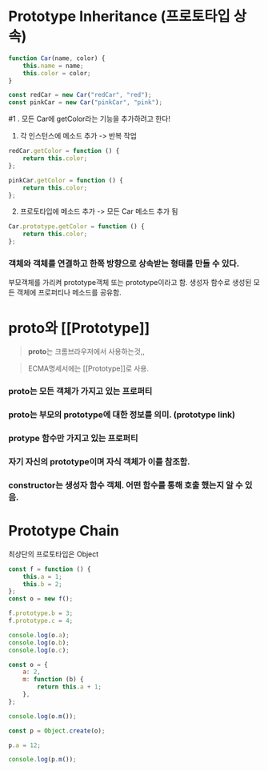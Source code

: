 # Prototype Inheritance (프로토타입 상속)

```js
function Car(name, color) {
	this.name = name;
	this.color = color;
}

const redCar = new Car("redCar", "red");
const pinkCar = new Car("pinkCar", "pink");
```

#1 . 모든 Car에 getColor라는 기능을 추가하려고 한다!

1. 각 인스턴스에 메소드 추가 -> 반복 작업

```js
redCar.getColor = function () {
	return this.color;
};

pinkCar.getColor = function () {
	return this.color;
};
```

2. 프로토타입에 메소드 추가 -> 모든 Car 메소드 추가 됨

```js
Car.prototype.getColor = function () {
	return this.color;
};
```

### 객체와 객체를 연결하고 한쪽 방향으로 상속받는 형태를 만들 수 있다.

부모객체를 가리켜 prototype객체 또는 prototype이라고 함.
생성자 함수로 생성된 모든 객체에 프로퍼티나 메소드를 공유함.

# **proto**와 [[Prototype]]

> **proto**는 크롬브라우저에서 사용하는것,,

> ECMA명세서에는 [[Prototype]]로 사용.

### **proto**는 모든 객체가 가지고 있는 프로퍼티

### **proto**는 부모의 prototype에 대한 정보를 의미. (prototype link)

### protype 함수만 가지고 있는 프로퍼티

### 자기 자신의 prototype이며 자식 객체가 이를 참조함.

### constructor는 생성자 함수 객체. 어떤 함수를 통해 호출 했는지 알 수 있음.

# Prototype Chain

최상단의 프로토타입은 Object

```js
const f = function () {
	this.a = 1;
	this.b = 2;
};
const o = new f();

f.prototype.b = 3;
f.prototype.c = 4;

console.log(o.a);
console.log(o.b);
console.log(o.c);
```

```js
const o = {
	a: 2,
	m: function (b) {
		return this.a + 1;
	},
};

console.log(o.m());

const p = Object.create(o);

p.a = 12;

console.log(p.m());
```
